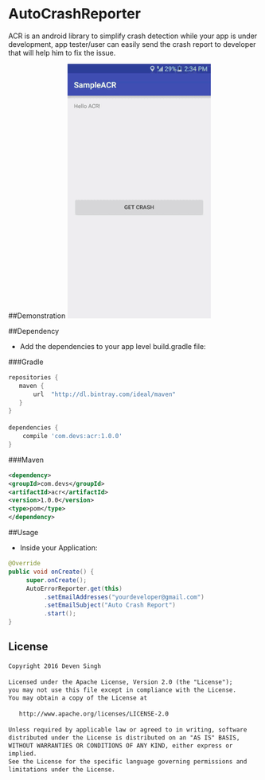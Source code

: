 # AutoCrashReporter

ACR is an android library to simplify crash detection while your app is under development, app tester/user can easily send the crash report to developer that will help him to fix the issue.

##Demonstration
![ACR Demo](/assets/acr_demo.gif)

##Dependency
- Add the dependencies to your app level build.gradle file:

###Gradle
```gradle
repositories {
   maven {
       url  "http://dl.bintray.com/ideal/maven"
   }
}

dependencies {
    compile 'com.devs:acr:1.0.0'
}
```
###Maven
```xml
<dependency>
<groupId>com.devs</groupId>
<artifactId>acr</artifactId>
<version>1.0.0</version>
<type>pom</type>
</dependency>
```
##Usage
- Inside your Application:
```java
@Override
public void onCreate() {
     super.onCreate();
     AutoErrorReporter.get(this)
          .setEmailAddresses("yourdeveloper@gmail.com")
          .setEmailSubject("Auto Crash Report")
          .start();
}

```

## License
```
Copyright 2016 Deven Singh

Licensed under the Apache License, Version 2.0 (the "License");
you may not use this file except in compliance with the License.
You may obtain a copy of the License at

   http://www.apache.org/licenses/LICENSE-2.0

Unless required by applicable law or agreed to in writing, software
distributed under the License is distributed on an "AS IS" BASIS,
WITHOUT WARRANTIES OR CONDITIONS OF ANY KIND, either express or implied.
See the License for the specific language governing permissions and
limitations under the License.
```